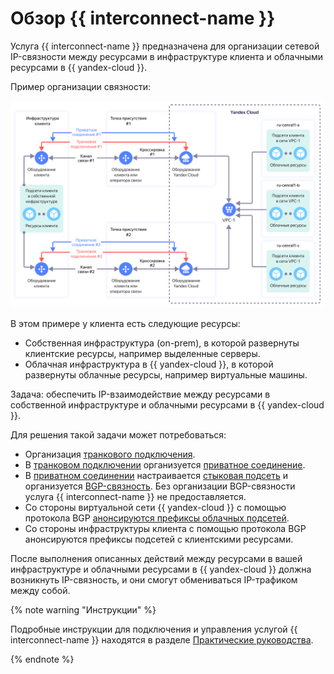 # Обзор {{ interconnect-name }}

Услуга {{ interconnect-name }} предназначена для организации сетевой IP-связности между ресурсами в инфраструктуре клиента и облачными ресурсами в {{ yandex-cloud }}.

Пример организации связности:


![interconnect](../../_assets/interconnect/interconnect.svg)


В этом примере у клиента есть следующие ресурсы:

* Собственная инфраструктура (on-prem), в которой развернуты клиентские ресурсы, например выделенные серверы.
* Облачная инфраструктура в {{ yandex-cloud }}, в которой развернуты облачные ресурсы, например виртуальные машины.

Задача: обеспечить IP-взаимодействие между ресурсами в собственной инфраструктуре и облачными ресурсами в {{ yandex-cloud }}.

Для решения такой задачи может потребоваться:

* Организация [транкового подключения](./trunk.md).
* В [транковом подключении](./trunk.md) организуется [приватное соединение](./priv-con.md).
* В [приватном соединении](./priv-con.md) настраивается [стыковая подсеть](./priv-con.md#priv-address) и организуется [BGP-связность](./priv-con.md#bgp-peering). Без организации BGP-связности услуга {{ interconnect-name }} не предоставляется.
* Со стороны виртуальной сети {{ yandex-cloud }} с помощью протокола BGP [анонсируются префиксы облачных подсетей](./priv-con.md#prc-announce).
* Со стороны инфраструктуры клиента с помощью протокола BGP анонсируются префиксы подсетей с клиентскими ресурсами.

После выполнения описанных действий между ресурсами в вашей инфраструктуре и облачными ресурсами в {{ yandex-cloud }} должна возникнуть IP-связность, и они смогут обмениваться IP-трафиком между собой.

{% note warning "Инструкции" %}

Подробные инструкции для подключения и управления услугой {{ interconnect-name }} находятся в разделе [Практические руководства](../tutorials/).

{% endnote %}
